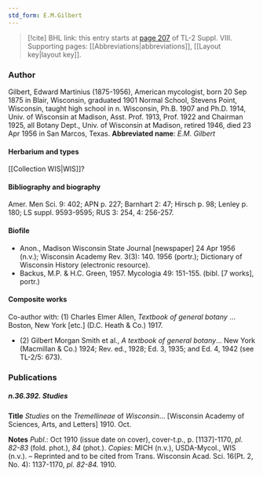 ```yaml
---
std_form: E.M.Gilbert
---
```


> [!cite] BHL link: this entry starts at [page 207](https://www.biodiversitylibrary.org/page/33258685) of TL-2 Suppl. VIII.
> Supporting pages: [[Abbreviations|abbreviations]], [[Layout key|layout key]].

### Author

Gilbert, Edward Martinius (1875-1956), American mycologist, born 20 Sep 1875 in Blair, Wisconsin, graduated 1901 Normal School, Stevens Point, Wisconsin, taught high school in n. Wisconsin, Ph.B. 1907 and Ph.D. 1914, Univ. of Wisconsin at Madison, Asst. Prof. 1913, Prof. 1922 and Chairman 1925, all Botany Dept., Univ. of Wisconsin at Madison, retired 1946, died 23 Apr 1956 in San Marcos, Texas. 
**Abbreviated name**: *E.M. Gilbert*

#### Herbarium and types

[[Collection WIS|WIS]]?

#### Bibliography and biography

Amer. Men Sci. 9: 402; APN p. 227; Barnhart 2: 47; Hirsch p. 98; Lenley p. 180; LS suppl. 9593-9595; RUS 3: 254, 4: 256-257.

#### Biofile

- Anon., Madison Wisconsin State Journal \[newspaper\] 24 Apr 1956 (n.v.); Wisconsin Academy Rev. 3(3): 140. 1956 (portr.); Dictionary of Wisconsin History (electronic resource).
- Backus, M.P. & H.C. Green, 1957. Mycologia 49: 151-155. (bibl. \[7 works\], portr.)

#### Composite works

Co-author with: (1) Charles Elmer Allen, *Textbook of general botany* ... Boston, New York \[etc.\] (D.C. Heath & Co.) 1917.
- (2) Gilbert Morgan Smith et al., *A textbook of general botany*... New York (Macmillan & Co.) 1924; Rev. ed., 1928; Ed. 3, 1935; and Ed. 4, 1942 (see TL-2/5: 673).

### Publications

##### n.36.392. Studies

**Title**
*Studies* on the *Tremellineae* of *Wisconsin*... \[Wisconsin Academy of Sciences, Arts, and Letters\] 1910. Oct.

**Notes**
*Publ*.: Oct 1910 (issue date on cover), cover-t.p., p. \[1137\]-1170, *pl. 82-83* (fold. phot.), *84* (phot.). *Copies*: MICH (n.v.), USDA-Mycol., WIS (n.v.). – Reprinted and to be cited from Trans. Wisconsin Acad. Sci. 16(Pt. 2, No. 4): 1137-1170, *pl. 82-84.* 1910.

